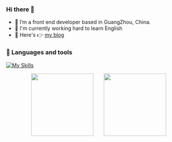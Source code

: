 ### Hi there 👋

- 🔭 I’m a front end developer based in GuangZhou, China.
- 🌱 I'm currently working hard to learn English
- 👯 Here's 👉 [my blog](https://wumanho.cn/)

### :floppy_disk: Languages and tools
[![My Skills](https://skillicons.dev/icons?i=js,ts,vue,webpack,react,docker,gitlab,nodejs,linux,nginx,jenkins)](https://skillicons.dev)

<div align="center">
<span>&emsp;&emsp;</span>
<img height="170px" src="https://github-readme-stats.vercel.app/api?username=wumanho" /><span>&emsp;&emsp;</span><img height="170px" src="https://github-readme-stats.vercel.app/api/top-langs/?username=wumanho&layout=compact&langs_count=6" />
<span>&emsp;&emsp;</span>
</div>
